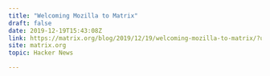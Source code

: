 ```yaml
---
title: "Welcoming Mozilla to Matrix"
draft: false
date: 2019-12-19T15:43:08Z
link: https://matrix.org/blog/2019/12/19/welcoming-mozilla-to-matrix/?utm_medium=RSS&utm_source=hune
site: matrix.org
topic: Hacker News  

---
```

